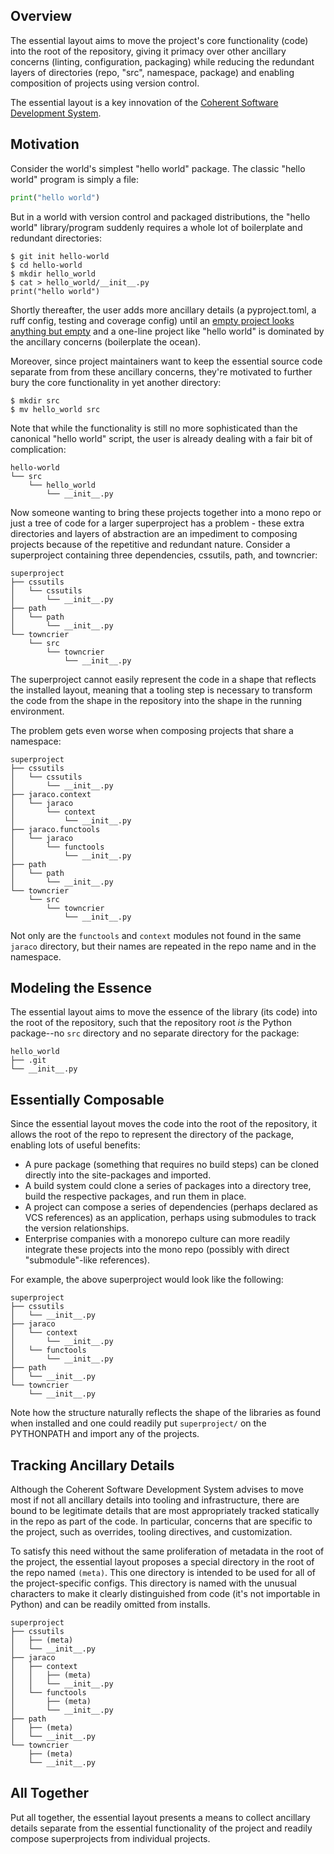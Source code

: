 ## Overview

The essential layout aims to move the project's core functionality (code) into the root of the repository, giving it primacy over other ancillary concerns (linting, configuration, packaging) while reducing the redundant layers of directories (repo, "src", namespace, package) and enabling composition of projects using version control.

The essential layout is a key innovation of the [Coherent Software Development System](README.md).


## Motivation

Consider the world's simplest "hello world" package. The classic "hello world" program is simply a file:

```python
print("hello world")
```

But in a world with version control and packaged distributions, the "hello world" library/program suddenly requires a whole lot of boilerplate and redundant directories:

```shell
$ git init hello-world
$ cd hello-world
$ mkdir hello_world
$ cat > hello_world/__init__.py
print("hello world")
```

Shortly thereafter, the user adds more ancillary details (a pyproject.toml, a ruff config, testing and coverage config) until an [empty project looks anything but empty](https://github.com/jaraco/skeleton/) and a one-line project like "hello world" is dominated by the ancillary concerns (boilerplate the ocean).

Moreover, since project maintainers want to keep the essential source code separate from from these ancillary concerns, they're motivated to further bury the core functionality in yet another directory:

```shell
$ mkdir src
$ mv hello_world src
```

Note that while the functionality is still no more sophisticated than the canonical "hello world" script, the user is already dealing with a fair bit of complication:

```
hello-world
└── src
    └── hello_world
        └── __init__.py
```

Now someone wanting to bring these projects together into a mono repo or just a tree of code for a larger superproject has a problem - these extra directories and layers of abstraction are an impediment to composing projects because of the repetitive and redundant nature. Consider a superproject containing three dependencies, cssutils, path, and towncrier:

```
superproject
├── cssutils
│   └── cssutils
│       └── __init__.py
├── path
│   └── path
│       └── __init__.py
└── towncrier
    └── src
        └── towncrier
            └── __init__.py
```

The superproject cannot easily represent the code in a shape that reflects the installed layout, meaning that a tooling step is necessary to transform the code from the shape in the repository into the shape in the running environment.

The problem gets even worse when composing projects that share a namespace:

```
superproject
├── cssutils
│   └── cssutils
│       └── __init__.py
├── jaraco.context
│   └── jaraco
│       └── context
│           └── __init__.py
├── jaraco.functools
│   └── jaraco
│       └── functools
│           └── __init__.py
├── path
│   └── path
│       └── __init__.py
└── towncrier
    └── src
        └── towncrier
            └── __init__.py
```

Not only are the `functools` and `context` modules not found in the same `jaraco` directory, but their names are repeated in the repo name and in the namespace.


## Modeling the Essence

The essential layout aims to move the essence of the library (its code) into the root of the repository, such that the repository root _is_ the Python package--no `src` directory and no separate directory for the package:

```
hello_world
├── .git
└── __init__.py
```

## Essentially Composable

Since the essential layout moves the code into the root of the repository, it allows the root of the repo to represent the directory of the package, enabling lots of useful benefits:

- A pure package (something that requires no build steps) can be cloned directly into the site-packages and imported.
- A build system could clone a series of packages into a directory tree, build the respective packages, and run them in place.
- A project can compose a series of dependencies (perhaps declared as VCS references) as an application, perhaps using submodules to track the version relationships.
- Enterprise companies with a monorepo culture can more readily integrate these projects into the mono repo (possibly with direct "submodule"-like references).

For example, the above superproject would look like the following:

```
superproject
├── cssutils
│   └── __init__.py
├── jaraco
│   └── context
│       └── __init__.py
│   └── functools
│       └── __init__.py
├── path
│   └── __init__.py
└── towncrier
    └── __init__.py
```

Note how the structure naturally reflects the shape of the libraries as found when installed and one could readily put `superproject/` on the PYTHONPATH and import any of the projects.


## Tracking Ancillary Details

Although the Coherent Software Development System advises to move most if not all ancillary details into tooling and infrastructure, there are bound to be legitimate details that are most appropriately tracked statically in the repo as part of the code. In particular, concerns that are specific to the project, such as overrides, tooling directives, and customization.

To satisfy this need without the same proliferation of metadata in the root of the project, the essential layout proposes a special directory in the root of the repo named `(meta)`. This one directory is intended to be used for all of the project-specific configs. This directory is named with the unusual characters to make it clearly distinguished from code (it's not importable in Python) and can be readily omitted from installs.

```
superproject
├── cssutils
│   ├── (meta)
│   └── __init__.py
├── jaraco
│   ├── context
│   │   ├── (meta)
│   │   └── __init__.py
│   └── functools
│       ├── (meta)
│       └── __init__.py
├── path
│   ├── (meta)
│   └── __init__.py
└── towncrier
    ├── (meta)
    └── __init__.py
```


## All Together

Put all together, the essential layout presents a means to collect ancillary details separate from the essential functionality of the project and readily compose superprojects from individual projects.
